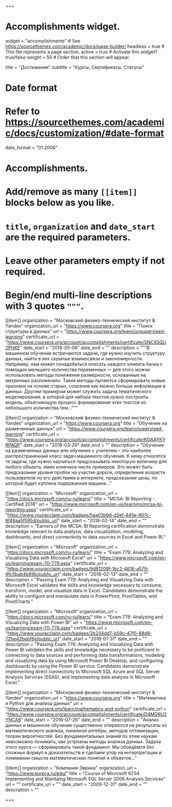 +++
# Accomplishments widget.
widget = "accomplishments"  # See https://sourcethemes.com/academic/docs/page-builder/
headless = true  # This file represents a page section.
active = true  # Activate this widget? true/false
weight = 50  # Order that this section will appear.

title = "Достижения"
subtitle = "Курсы, Сертификаты, Статусы"

# Date format
#   Refer to https://sourcethemes.com/academic/docs/customization/#date-format
date_format = "01.2006"

# Accomplishments.
#   Add/remove as many `[[item]]` blocks below as you like.
#   `title`, `organization` and `date_start` are the required parameters.
#   Leave other parameters empty if not required.
#   Begin/end multi-line descriptions with 3 quotes `"""`.

[[item]]
  organization = "Московский физико-технический институт & Yandex"
  organization_url = "https://www.coursera.org"
  title = "Поиск структуры в данных"
  url = "https://www.coursera.org/learn/unsupervised-learning"
  certificate_url = "https://www.coursera.org/account/accomplishments/certificate/SNCS5QU2PHKE"
  date_start = "2018-05-06"
  date_end = ""
  description = """В машинном обучении встречаются задачи, где нужно изучить структуру данных, найти в них скрытые взаимосвязи и закономерности. Например, нам может понадобиться описать каждого клиента банка с помощью меньшего количества переменных — для этого можно использовать методы понижения размерности, основанные на матричных разложениях. Такие методы пытаются сформировать новые признаки на основе старых, сохранив как можно больше информации в данных. Другим примером может служить задача тематического моделирования, в которой для набора текстов нужно построить модель, объясняющую процесс формирования этих текстов из небольшого количества тем..."""

[[item]]
  organization = "Московский физико-технический институт & Yandex"
  organization_url = "https://www.coursera.org"
  title = "Обучение на размеченных данных"
  url = "https://www.coursera.org/learn/supervised-learning"
  certificate_url = "https://www.coursera.org/account/accomplishments/certificate/KDAAYKYRPAQP"
  date_start = "2018-03-29"
  date_end = ""
  description = "Обучение на размеченных данных или обучение с учителем – это наиболее распространенный класс задач машинного обучения. К нему относятся те задачи, где нужно научиться предсказывать некоторую величину для любого объекта, имея конечное число примеров. Это может быть предсказание уровня пробок на участке дороги, определение возраста пользователя по его действиям в интернете, предсказание цены, по которой будет куплена подержанная машина..."

[[item]]
  organization = "Microsoft"
  organization_url = "https://docs.microsoft.com/ru-ru/learn/"
  title = "MCSA: BI Reporting - Certified 2018"
  url = "https://www.microsoft.com/en-us/learning/mcsa-bi-reporting.aspx"
  certificate_url = "https://www.youracclaim.com/badges/5aa03b9d-d2ef-445e-907c-8f48aa5f595d/public_url"
  date_start = "2018-02-14"
  date_end = ""
  description = "Earners of the MCSA: BI Reporting certification demonstrate knowledge relevant to data analysis, data visualization, modeling, dashboards, and direct connectivity to data sources in Excel and Power BI."

[[item]]
  organization = "Microsoft"
  organization_url = "https://docs.microsoft.com/ru-ru/learn/"
  title = "Exam 779: Analyzing and Visualizing Data with Microsoft Excel"
  url = "https://www.microsoft.com/en-us/learning/exam-70-779.aspx"
  certificate_url = "https://www.youracclaim.com/badges/9d81209f-1bc2-4618-a579-9fc5bab4b89b/public_url"
  date_start = "2018-02-13"
  date_end = ""
  description = "Passing Exam 779: Analyzing and Visualizing Data with Microsoft Excel  validates the skills and knowledge necessary to consume, transform, model, and visualize data in Excel. Candidates demonstrate the ability to configure and manipulate data in PowerPivot, PivotTables, and PivotCharts."

[[item]]
  organization = "Microsoft"
  organization_url = "https://docs.microsoft.com/ru-ru/learn/"
  title = "Exam 778: Analyzing and Visualizing Data with Power BI"
  url = "https://www.microsoft.com/en-us/learning/exam-70-778.aspx"
  certificate_url = "https://www.youracclaim.com/badges/2b234dd7-b59c-47f5-88d8-72be42bebf6e/public_url"
  date_start = "2018-01-31"
  date_end = ""
  description = "Passing Exam 778: Analyzing and Visualizing Data with Power BI validates the skills and knowledge necessary to be proficient in connecting to data sources and performing data transformations, modeling and visualizing data by using Microsoft Power BI Desktop, and configuring dashboards by using the Power BI service. Candidates demonstrate implementing direct connectivity to Microsoft SQL Azure and SQL Server Analysis Services (SSAS), and implementing data analysis in Microsoft Excel."

[[item]]
  organization = "Московский физико-технический институт & Yandex"
  organization_url = "https://www.coursera.org"
  title = "Математика и Python для анализа данных"
  url = "https://www.coursera.org/learn/mathematics-and-python"
  certificate_url = "https://www.coursera.org/account/accomplishments/certificate/D4MDRU2YNCA6"
  date_start = "2016-07-26"
  date_end = ""
  description = "Анализ данных и машинное обучение существенно опираются на результаты из математического анализа, линейной алгебры, методов оптимизации, теории вероятностей. Без фундаментальных знаний по этим наукам невозможно понимать, как устроены методы анализа данных. Задача этого курса — сформировать такой фундамент. Мы обойдёмся без сложных формул и доказательств и сделаем упор на интерпретации и понимании смысла математических понятий и объектов..."

[[item]]
  organization = "Компания Эврика"
  organization_url = "https://www.eureca.ru/edu/"
  title = "Course of Microsoft 6234 Implementing and Maintaing Microsoft SQL Server 2008 Analysis Services"
  url = ""
  certificate_url = ""
  date_start = "2009-12-31"
  date_end = ""
  description = ""

+++
